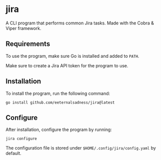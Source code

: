 # jira

A CLI program that performs common Jira tasks. Made with the Cobra & Viper framework.

## Requirements

To use the program, make sure Go is installed and added to `PATH`.

Make sure to create a Jira API token for the program to use.

## Installation

To install the program, run the following command:

```shell
go install github.com/eeternalsadness/jira@latest
```

## Configure

After installation, configure the program by running:

```shell
jira configure
```

The configuration file is stored under `$HOME/.config/jira/config.yaml` by default.
